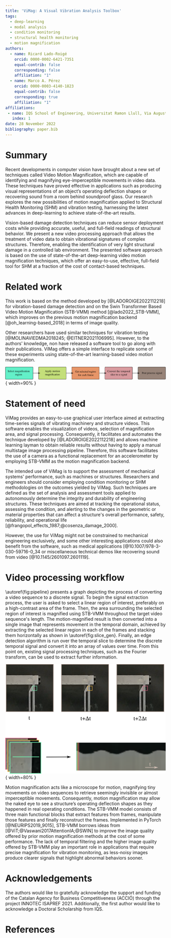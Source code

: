```yaml
---
title: 'ViMag: A Visual Vibration Analysis Toolbox'
tags:
  - deep-learning
  - modal analysis
  - condition monitoring
  - structural health monitoring
  - motion magnification
authors:
  - name: Ricard Lado-Roigé
    orcid: 0000-0002-6421-7351
    equal-contrib: false
    corresponding: false
    affiliation: "1"
  - name: Marco A. Pérez
    orcid: 0000-0003-4140-1823
    equal-contrib: false
    corresponding: true
    affiliation: "1"
affiliations:
 - name: IQS School of Engineering, Universitat Ramon Llull, Via Augusta 390, 08017 Barcelona, Spain
   index: 1
date: 28 November 2022
bibliography: paper.bib
---
```


# Summary

Recent developments in computer vision have brought about a new set of techniques called Video Motion Magnification, which are capable of identifying and magnifying eye-imperceptible movements in video data. These techniques have proved effective in applications such as producing visual representations of an object’s operating deflection shapes or recovering sound from a room behind soundproof glass. Our research explores the new possibilities of motion magnification applied to Structural Health Monitoring (SHM) and vibration testing, harnessing the latest advances in deep-learning to achieve state-of-the-art results.

Vision-based damage detection techniques can reduce sensor deployment costs while providing accurate, useful, and full-field readings of structural behavior. We present a new video processing approach that allows the treatment of video data to obtain vibrational signatures of complex structures. Therefore, enabling the identification of very light structural damage in a controlled lab environment. The presented software approach is based on the use of state-of-the-art deep-learning video motion magnification techniques, which offer an easy-to-use, effective, full-field tool for SHM at a fraction of the cost of contact-based techniques.

# Related work

This work is based on the method developed by [@LADOROIGE2022112218] for vibration-based damage detection and on the Swin Transformer Based Video Motion Magnification (STB-VMM) method [@lado2022_STB-VMM], which improves on the previous motion magnification backend [@oh_learning-based_2018] in terms of image quality.

Other researchers have used similar techniques for vibration testing [@MOLINAVIEDMA2018245; @EITNER2021106995]. However, to the authors' knowledge, non have released a software tool to go along with their publications. ViMag offers a simple interface to replicate some of these experiments using state-of-the-art learning-based video motion magnification.

![Video sequence to signal pipeline \label{fig:pipeline}](pipeline_chart.png){ width=90% }

# Statement of need

ViMag provides an easy-to-use graphical user interface aimed at extracting time-series signals of vibrating machinery and structure videos. This software enables the visualization of videos, selection of magnification area, and signal processing. Consequently, it facilitates and automates the technique developed by [@LADOROIGE2022112218] and allows machine learning layman to obtain reliable results without having to apply a manual multistage image processing pipeline. Therefore, this software facilitates the use of a camera as a functional replacement for an accelerometer by employing STB-VMM as the motion magnification backend.

The intended use of ViMag is to support the assessment of mechanical systems' performance, such as machines or structures. Researchers and engineers should consider employing condition monitoring or SHM methodologies on the outcomes yielded by ViMag. Such techniques are defined as the set of analysis and assessment tools applied to autonomously determine the integrity and durability of engineering structures. These techniques are aimed at tracking the operational status, assessing the condition, and alerting to the changes in the geometric or material properties that can affect a structure's overall performance, safety, reliability, and operational life [@frangopol_effects_1987;@cosenza_damage_2000].

However, the use for ViMag might not be constrained to mechanical engineering exclusively, and some other interesting applications could also benefit from the software, such as medical applications [@10.1007/978-3-030-59716-0_34 or miscellaneous technical demos like recovering sound from video [@10.1145/2601097.2601119].


# Video processing workflow

\autoref{fig:pipeline} presents a graph depicting the process of converting a video sequence to a discrete signal. To begin the signal extraction process, the user is asked to select a linear region of interest, preferably on a high-contrast area of the frame. Then, the area surrounding the selected region of interest is magnified using STB-VMM throughout the target video sequence's length. The motion-magnified result is then converted into a single image that represents movement in the temporal domain, achieved by extracting the selected linear region in each of the frames and stacking them horizontally as shown in \autoref{fig:slice_gen}. Finally, an edge detection algorithm is run over the temporal slice to determine the discrete temporal signal and convert it into an array of values over time. From this point on, existing signal processing techniques, such as the Fourier transform, can be used to extract further information.

![Video sequence transformation to temporal slice \label{fig:slice_gen}](slice_gen.png){ width=80% }

Motion magnification acts like a microscope for motion, magnifying tiny movements on video sequences to retrieve seemingly invisible or almost imperceptible movements. Consequently, motion magnification may allow the naked eye to see a structure’s operating deflection shapes as they happened in real operating conditions. The STB-VMM model consists of three main functional blocks that extract features from frames, manipulate those features and finally reconstruct the frames. Implemented in PyTorch [@NEURIPS2019_9015], STB-VMM borrows ideas from [@ViT;@Vaswani2017AttentionIA;@SWIN] to improve the image quality offered by prior motion magnification methods at the cost of some performance. The lack of temporal filtering and the higher image quality offered by STB-VMM play an important role in applications that require precise magnification for vibration monitoring, as less-noisy images produce clearer signals that highlight abnormal behaviors sooner.


# Acknowledgements

The authors would like to gratefully acknowledge the support and funding of the Catalan Agency for Business
Competitiveness (ACCIÓ) through the project INNOTEC ISAPREF 2021. Additionally, the first author would like to
acknowledge a Doctoral Scholarship from IQS.


# References